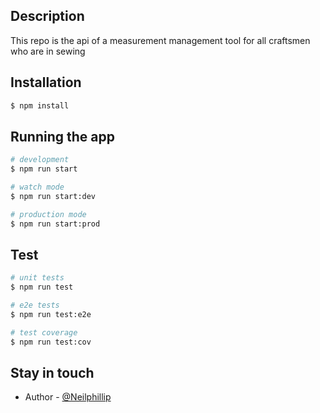
## Description


This repo is the api of a measurement management tool for all craftsmen who are in sewing

## Installation

```bash
$ npm install
```

## Running the app

```bash
# development
$ npm run start

# watch mode
$ npm run start:dev

# production mode
$ npm run start:prod
```

## Test

```bash
# unit tests
$ npm run test

# e2e tests
$ npm run test:e2e

# test coverage
$ npm run test:cov
```

## Stay in touch

- Author - [@Neilphillip](https://github.com/lebel-hounkanrin)
